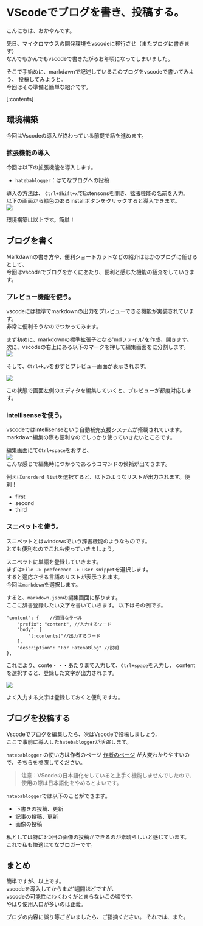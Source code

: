 <!--
{"id":"26006613502442871","title":"VScodeでブログを書く、投稿する","categories":["vscode","ブログ"],"draft":"no"}
-->











<a id="markdown-vscodeでブログを書き投稿する" name="vscodeでブログを書き投稿する"></a>
# VScodeでブログを書き、投稿する。

こんにちは、おかやんです。  

先日、マイクロマウスの開発環境をvscodeに移行させ（またブログに書きます）  
なんでもかんでもvscodeで書きたがるお年頃になってしまいました。  

そこで手始めに、markdawnで記述しているこのブログをvscodeで書いてみよう、 
投稿してみようと。  
今回はその準備と簡単な紹介です。

[:contents]

## 環境構築

今回はVscodeの導入が終わっている前提で話を進めます。

<a id="markdown-拡張機能の導入" name="拡張機能の導入"></a>
### 拡張機能の導入

今回は以下の拡張機能を導入します。   

- `hatebablogger`：はてなブログへの投稿 

導入の方法は、
`Ctrl+Shift+x`でExtensonsを開き、拡張機能の名前を入力。  
以下の画面から緑色のあるinstallボタンをクリックすると導入できます。  
![](https://cdn-ak.f.st-hatena.com/images/fotolife/o/okayannnn/20200125/20200125192942.png)

環境構築は以上です。簡単！

<a id="markdown-ブログを書く" name="ブログを書く"></a>
## ブログを書く

Markdawnの書き方や、便利ショートカットなどの紹介はほかのブログに任せるとして、  
今回はvscodeでブログをかくにあたり、便利と感じた機能の紹介をしていきます。


<a id="markdown-プレビュー機能を使う" name="プレビュー機能を使う"></a>
### プレビュー機能を使う。
vscodeには標準でmarkdownの出力をプレビューできる機能が実装されています。   
 非常に便利そうなのでつかってみます。

まず初めに、markdownの標準拡張子となる'mdファイル'を作成、開きます。  
次に、vscodeの右上にある以下のマークを押して編集画面をに分割します。  
![](https://cdn-ak.f.st-hatena.com/images/fotolife/o/okayannnn/20200125/20200125193155.png)

そして、`Ctrl+k,v`をおすとプレビュー画面が表示されます。

![](https://cdn-ak.f.st-hatena.com/images/fotolife/o/okayannnn/20200125/20200125193459.png)  

この状態で画面左側のエディタを編集していくと、プレビューが都度対応します。

<a id="markdown-intellisenseを使う" name="intellisenseを使う"></a>
### intellisenseを使う。

vscodeではintellisenseという自動補完支援システムが搭載されています。  
markdawn編集の際も便利なのでしっかり使っていきたいところです。

編集画面にて`Ctrl+space`をおすと、  
![](https://cdn-ak.f.st-hatena.com/images/fotolife/o/okayannnn/20200125/20200125195106.png)  
こんな感じで編集時につかうであろうコマンドの候補が出てきます。

例えば`unorderd list`を選択すると、以下のようなリストが出力されます。便利！

- first
- second
- third

### スニペットを使う。
スニペットとはwindowsでいう辞書機能のようなものです。  
とても便利なのでこれも使っていきましょう。 

スニペットに単語を登録していきます。  
まずは`File -> preference -> user snippet`を選択します。  
すると適応させる言語のリストが表示されます。  
今回は`markdown`を選択します。

すると、`markdown.json`の編集画面に移ります。  
ここに辞書登録したい文字を書いていきます。
以下はその例です。

	"content": {    //適当なラベル        
        "prefix": "content", //入力するワード
        "body": [
            "[:contents]"//出力するワード
        ],
        "description": "For HatenaBlog" //説明
    },

これにより、conte・・・あたりまで入力して、`Ctrl+space`を入力し、
contentを選択すると、登録した文字が出力されます。

![](https://cdn-ak.f.st-hatena.com/images/fotolife/o/okayannnn/20200125/20200125210917.png)

よく入力する文字は登録しておくと便利ですね。

<a id="markdown-ブログを投稿する" name="ブログを投稿する"></a>
## ブログを投稿する

Vscodeでブログを編集したら、次はVscodeで投稿しましょう。  
ここで事前に導入した`hatebablogger`が活躍します。  

`hatebablogger` の使い方は作者のページ
[作者のページ](http://uraway.hatenablog.com/entry/2018/12/12/001545)
が大変わかりやすいので、そちらを参照してください。

> 注意：VScodeの日本語化をしていると上手く機能しませんでしたので、使用の際は日本語化をやめるとよいです。

`hatebablogger`では以下のことができます。  
 
- 下書きの投稿、更新
- 記事の投稿、更新
- 画像の投稿

私としては特に3つ目の画像の投稿ができるのが素晴らしいと感じています。  
これで私も快適はてなブロガーです。

<a id="markdown-まとめ" name="まとめ"></a>
## まとめ

簡単ですが、以上です。  
vscodeを導入してからまだ1週間ほどですが、   
vscodeの可能性にわくわくがとまらないこの頃です。  
やはり使用人口が多いのは正義。

ブログの内容に誤り等ございましたら、ご指摘ください。
それでは、また。